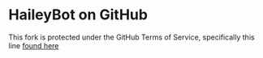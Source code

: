 # HaileyBot on GitHub
This fork is protected under the GitHub Terms of Service, specifically this line [found here](https://help.github.com/articles/github-terms-of-service/#3-ownership-of-content-right-to-post-and-license-grants)
